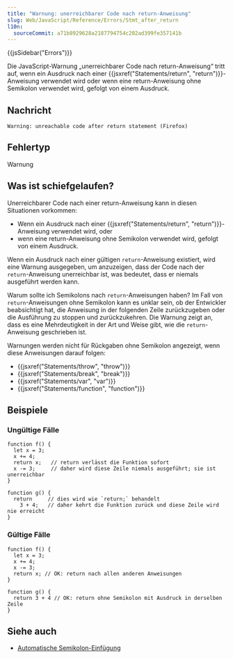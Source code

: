 ```yaml
---
title: "Warnung: unerreichbarer Code nach return-Anweisung"
slug: Web/JavaScript/Reference/Errors/Stmt_after_return
l10n:
  sourceCommit: a71b8929628a2187794754c202ad399fe357141b
---
```


{{jsSidebar("Errors")}}

Die JavaScript-Warnung „unerreichbarer Code nach return-Anweisung“ tritt auf, wenn ein Ausdruck nach einer {{jsxref("Statements/return", "return")}}-Anweisung verwendet wird oder wenn eine return-Anweisung ohne Semikolon verwendet wird, gefolgt von einem Ausdruck.

## Nachricht

```plain
Warning: unreachable code after return statement (Firefox)
```

## Fehlertyp

Warnung

## Was ist schiefgelaufen?

Unerreichbarer Code nach einer return-Anweisung kann in diesen Situationen vorkommen:

- Wenn ein Ausdruck nach einer {{jsxref("Statements/return", "return")}}-Anweisung verwendet wird, oder
- wenn eine return-Anweisung ohne Semikolon verwendet wird, gefolgt von einem Ausdruck.

Wenn ein Ausdruck nach einer gültigen `return`-Anweisung existiert, wird eine Warnung ausgegeben, um anzuzeigen, dass der Code nach der `return`-Anweisung unerreichbar ist, was bedeutet, dass er niemals ausgeführt werden kann.

Warum sollte ich Semikolons nach `return`-Anweisungen haben? Im Fall von `return`-Anweisungen ohne Semikolon kann es unklar sein, ob der Entwickler beabsichtigt hat, die Anweisung in der folgenden Zeile zurückzugeben oder die Ausführung zu stoppen und zurückzukehren. Die Warnung zeigt an, dass es eine Mehrdeutigkeit in der Art und Weise gibt, wie die `return`-Anweisung geschrieben ist.

Warnungen werden nicht für Rückgaben ohne Semikolon angezeigt, wenn diese Anweisungen darauf folgen:

- {{jsxref("Statements/throw", "throw")}}
- {{jsxref("Statements/break", "break")}}
- {{jsxref("Statements/var", "var")}}
- {{jsxref("Statements/function", "function")}}

## Beispiele

### Ungültige Fälle

```js-nolint example-bad
function f() {
  let x = 3;
  x += 4;
  return x;   // return verlässt die Funktion sofort
  x -= 3;     // daher wird diese Zeile niemals ausgeführt; sie ist unerreichbar
}

function g() {
  return     // dies wird wie `return;` behandelt
    3 + 4;   // daher kehrt die Funktion zurück und diese Zeile wird nie erreicht
}
```

### Gültige Fälle

```js-nolint example-good
function f() {
  let x = 3;
  x += 4;
  x -= 3;
  return x; // OK: return nach allen anderen Anweisungen
}

function g() {
  return 3 + 4 // OK: return ohne Semikolon mit Ausdruck in derselben Zeile
}
```

## Siehe auch

- [Automatische Semikolon-Einfügung](/de/docs/Web/JavaScript/Reference/Lexical_grammar#automatic_semicolon_insertion)
